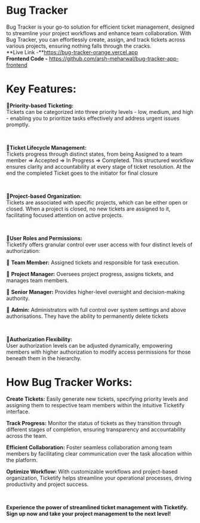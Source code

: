 ﻿# Bug Tracker

Bug Tracker is your go-to solution for efficient ticket management, designed to streamline your project workflows and enhance team collaboration. With Bug Tracker, you can effortlessly create, assign, and track tickets across various projects, ensuring nothing falls through the cracks. 
<br> **Live Link -**https://bug-tracker-orange.vercel.app
<br> **Frontend Code -** https://github.com/arsh-meharwal/bug-tracker-app-frontend


# Key Features:


🥇**Priority-based Ticketing:**<br>
Tickets can be categorized into three priority levels - low, medium, and high - enabling you to prioritize tasks effectively and address urgent issues promptly.

<br>


🥇**Ticket Lifecycle Management:**<br>
Tickets progress through distinct states, from being Assigned to a team member => Accepted => In Progress => Completed. 
This structured workflow ensures clarity and accountability at every stage of ticket resolution. At the end the completed Ticket goes to the initiator for final closure

<br>

🥇**Project-based Organization:**<br>
Tickets are associated with specific projects, which can be either open or closed. When a project is closed, no new tickets are assigned to it, facilitating focused attention on active projects.

<br>

🥇**User Roles and Permissions:**<br>
Ticketify offers granular control over user access with four distinct levels of authorization:

🥈  __Team Member:__ Assigned tickets and responsible for task execution.

🥈  __Project Manager:__ Oversees project progress, assigns tickets, and manages team members.

🥈  __Senior Manager:__ Provides higher-level oversight and decision-making authority.

🥈  __Admin:__ Administrators with full control over system settings and above authorisations. They have the ability to permanently delete tickets

<br>

🥇**Authorization Flexibility:**<br> User authorization levels can be adjusted dynamically, empowering members with higher authorization to modify access permissions for those beneath them in the hierarchy.

# How Bug Tracker Works:


__Create Tickets:__ Easily generate new tickets, specifying priority levels and assigning them to respective team members within the intuitive Ticketify interface.

__Track Progress:__ Monitor the status of tickets as they transition through different stages of completion, ensuring transparency and accountability across the team.

__Efficient Collaboration:__ Foster seamless collaboration among team members by facilitating clear communication over the task allocation within the platform.

__Optimize Workflow:__ With customizable workflows and project-based organization, Ticketify helps streamline your operational processes, driving productivity and project success.

<br>

**Experience the power of streamlined ticket management with Ticketify. Sign up now and take your project management to the next level!**
